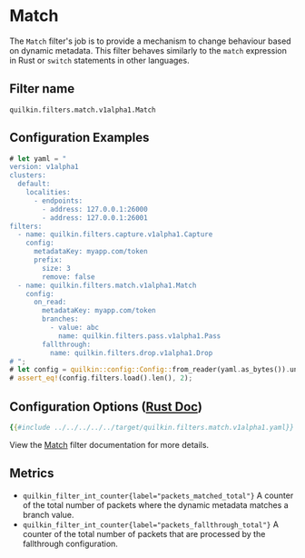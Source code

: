 # Match

The `Match` filter's job is to provide a mechanism to change behaviour based
on dynamic metadata. This filter behaves similarly to the `match` expression
in Rust or `switch` statements in other languages.

## Filter name
```text
quilkin.filters.match.v1alpha1.Match
```

## Configuration Examples
<!-- ANCHOR: example -->
```rust
# let yaml = "
version: v1alpha1
clusters: 
  default:
    localities:
      - endpoints:
        - address: 127.0.0.1:26000
        - address: 127.0.0.1:26001
filters:
  - name: quilkin.filters.capture.v1alpha1.Capture
    config:
      metadataKey: myapp.com/token
      prefix:
        size: 3
        remove: false
  - name: quilkin.filters.match.v1alpha1.Match
    config:
      on_read:
        metadataKey: myapp.com/token
        branches:
          - value: abc
            name: quilkin.filters.pass.v1alpha1.Pass
        fallthrough:
          name: quilkin.filters.drop.v1alpha1.Drop
# ";
# let config = quilkin::config::Config::from_reader(yaml.as_bytes()).unwrap();
# assert_eq!(config.filters.load().len(), 2);
```
<!--  ANCHOR_END: example -->

## Configuration Options ([Rust Doc](../../../../api/quilkin/filters/match/struct.Config.html))

```yaml
{{#include ../../../../../target/quilkin.filters.match.v1alpha1.yaml}}
```

View the [Match](../../../../api/quilkin/filters/match/struct.Config.html) filter documentation for more details.

## Metrics

* `quilkin_filter_int_counter{label="packets_matched_total"}`
  A counter of the total number of packets where the dynamic metadata matches a branch value.
* `quilkin_filter_int_counter{label="packets_fallthrough_total"}`
  A counter of the total number of packets that are processed by the fallthrough configuration.
